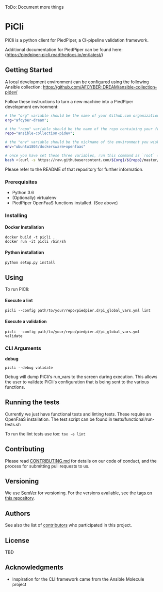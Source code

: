 ToDo:
Document more things

# PiCli

PiCli is a python client for PiedPiper, a CI-pipeline validation framework.

Additional documentation for PiedPiper can be found here: (https://piedpiper-picli.readthedocs.io/en/latest/)

## Getting Started

A local development environment can be configured using the following Ansible collection: https://github.com/AFCYBER-DREAM/ansible-collection-pidev/

Follow these instructions to turn a new machine into a PiedPiper development environment:

```bash
# the "org" variable should be the name of your Github.com organization
org="afcyber-dream";

# the "repo" variable should be the name of the repo containing your fork of afcyber-dream/ansible-collection-pidev
repo="ansible-collection-pidev";

# the "env" variable should be the nickname of the environment you wish to provision
env="ubuntu1804/dockerswarm+openfaas"

# once you have set these three variables, run this command as `root` (not a sudo user):
bash <(curl -s https://raw.githubusercontent.com/${org}/${repo}/master/bootstrap.sh) ${org}/${repo} ${env}
```
Please refer to the README of that repository for further information.

### Prerequisites

* Python 3.6  
* (Optionally) virtualenv  
* PiedPiper OpenFaaS functions installed. (See above)


### Installing

#### Docker Installation

```
docker build -t picli .
docker run -it picli /bin/sh
```

#### Python installation
```
python setup.py install
```

## Using

To run PiCli:

#### Execute a lint

```
picli --config path/to/your/repo/piedpier.d/pi_global_vars.yml lint
```

#### Execute a validation

```
picli --config path/to/your/repo/piedpier.d/pi_global_vars.yml validate
```

### CLI Arguments

**debug**
```
picli --debug validate
```
Debug will dump PiCli's run_vars to the screen during execution. This allows
the user to validate PiCli's configuration that is being sent to the
various functions. 

## Running the tests

Currently we just have functional tests and linting tests. These require an OpenFaaS installation. The test script
can be found in tests/functional/run-tests.sh

To run the lint tests use tox: `tox -e lint`


## Contributing

Please read [CONTRIBUTING.md](https://gist.github.com/PurpleBooth/b24679402957c63ec426) for details on our code of conduct, and the process for submitting pull requests to us.

## Versioning

We use [SemVer](http://semver.org/) for versioning. For the versions available, see the [tags on this repository](https://github.com/your/project/tags).

## Authors

See also the list of [contributors](https://github.com/your/project/contributors) who participated in this project.

## License

TBD

## Acknowledgments

* Inspiration for the CLI framework came from the Ansible Molecule project

